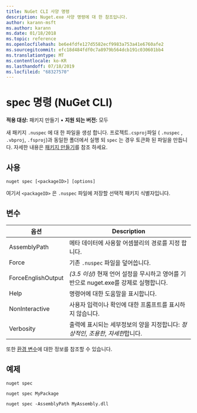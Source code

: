 ```yaml
---
title: NuGet CLI 사양 명령
description: Nuget.exe 사양 명령에 대 한 참조입니다.
author: karann-msft
ms.author: karann
ms.date: 01/18/2018
ms.topic: reference
ms.openlocfilehash: be6e4fdfe127d5582ecf9983a753a41e6760afe2
ms.sourcegitcommit: efc18d484fdf0c7a8979b564dcb191c030601bb4
ms.translationtype: MT
ms.contentlocale: ko-KR
ms.lasthandoff: 07/18/2019
ms.locfileid: "68327570"
---
```

# <a name="spec-command-nuget-cli"></a>spec 명령 (NuGet CLI)

**적용 대상:** 패키지 만들기 &bullet; **지원 되는 버전:** 모두

새 패키지 `.nuspec` 에 대 한 파일을 생성 합니다. 프로젝트`.csproj`파일 ( `.nuspec` , `.vbproj`, `.fsproj`)과 동일한 폴더에서 실행 되 `spec` 는 경우 토큰화 된 파일을 만듭니다. 자세한 내용은 [패키지 만들기](../../create-packages/creating-a-package.md)를 참조 하세요.

## <a name="usage"></a>사용

```cli
nuget spec [<packageID>] [options]
```

여기서 `<packageID>` 은 `.nuspec` 파일에 저장할 선택적 패키지 식별자입니다.

## <a name="options"></a>변수

| 옵션 | Description |
| --- | --- |
| AssemblyPath | 메타 데이터에 사용할 어셈블리의 경로를 지정 합니다. |
| Force | 기존 `.nuspec` 파일을 덮어씁니다. |
| ForceEnglishOutput | *(3.5 이상)*  현재 언어 설정을 무시하고 영어를 기반으로 nuget.exe를 강제로 실행합니다. |
| Help | 명령어에 대한 도움말을 표시합니다. |
| NonInteractive | 사용자 입력이나 확인에 대한 프롬프트를 표시하지 않습니다. |
| Verbosity | 출력에 표시되는 세부정보의 양을 지정합니다: *정상적인*, *조용한*, *자세한*합니다. |

또한 [환경 변수](cli-ref-environment-variables.md)에 대한 정보를 참조할 수 있습니다.

## <a name="examples"></a>예제

```cli
nuget spec

nuget spec MyPackage

nuget spec -AssemblyPath MyAssembly.dll
```
